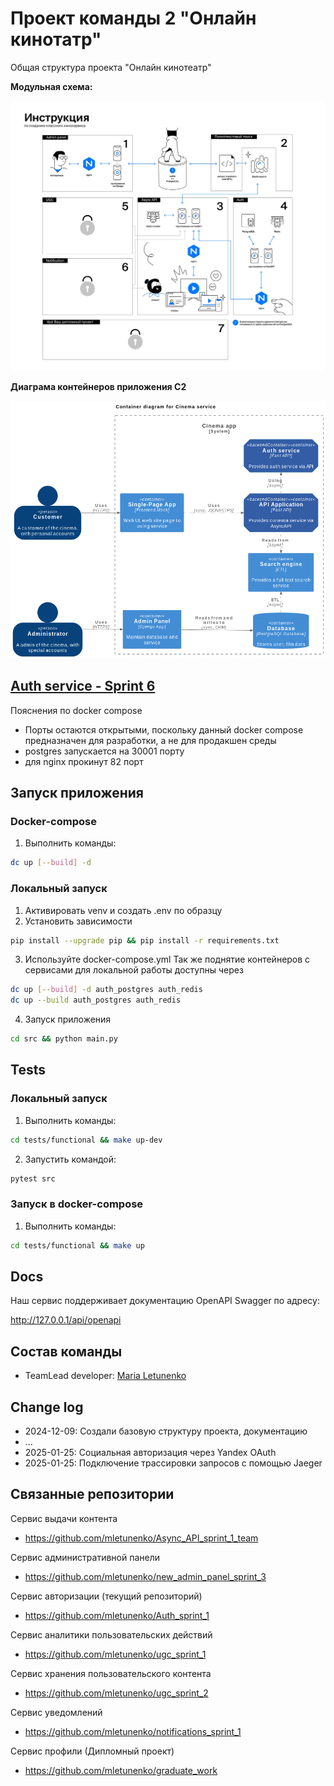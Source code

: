 # Проект команды 2 "Онлайн кинотатр"

Общая структура проекта "Онлайн кинотеатр"

**Модульная схема:**

![alt text](srs/attachements/image-2.png)

**Диаграма контейнеров приложения C2**

![alt text](srs/attachements/image-1.png)


## [Auth service - Sprint 6](srs/auth.md)

Пояснения по docker compose
- Порты остаются открытыми, поскольку данный docker compose предназначен для разработки, а не для продакшен среды
- postgres запускается на 30001 порту
- для nginx прокинут 82 порт 


## Запуск приложения

### Docker-compose

1. Выполнить команды:
```bash
dc up [--build] -d
```

### Локальный запуск

1. Активировать venv и создать .env по образцу
2. Установить зависимости

```bash
pip install --upgrade pip && pip install -r requirements.txt
```
3. Используйте docker-compose.yml 
Так же поднятие контейнеров с сервисами для локальной работы доступны через 

```bash
dc up [--build] -d auth_postgres auth_redis
dc up --build auth_postgres auth_redis
```

4. Запуск приложения

```bash
cd src && python main.py
```

## Tests

### Локальный запуск

1. Выполнить команды:

```bash
cd tests/functional && make up-dev
```
2. Запустить командой:

```bash
pytest src
```

### Запуск в docker-compose

1. Выполнить команды:

```bash
cd tests/functional && make up
```


## Docs

Наш сервис поддерживает документацию OpenAPI Swagger по адресу:

http://127.0.0.1/api/openapi

## Состав команды

- TeamLead developer: [Maria Letunenko](https://github.com/mletunenko)


## Change log

- 2024-12-09: Создали базовую структуру проекта, документацию
- ...
- 2025-01-25: Социальная авторизация через Yandex OAuth 
- 2025-01-25: Подключение трассировки запросов с помощью Jaeger

## Связанные репозитории

Сервис выдачи контента
- https://github.com/mletunenko/Async_API_sprint_1_team

Сервис административной панели 
- https://github.com/mletunenko/new_admin_panel_sprint_3

Сервис авторизации (текущий репозиторий)
- https://github.com/mletunenko/Auth_sprint_1

Сервис аналитики пользовательских действий
- https://github.com/mletunenko/ugc_sprint_1

Сервис хранения пользовательского контента
- https://github.com/mletunenko/ugc_sprint_2

Сервис уведомлений
- https://github.com/mletunenko/notifications_sprint_1

Сервис профили (Дипломный проект)
- https://github.com/mletunenko/graduate_work